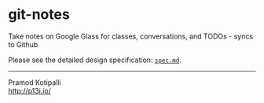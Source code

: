 # git-notes
Take notes on Google Glass for classes, conversations, and TODOs - syncs to Github

Please see the detailed design specification: [`spec.md`](./docs/spec).

---

Pramod Kotipalli  
http://p13i.io/
